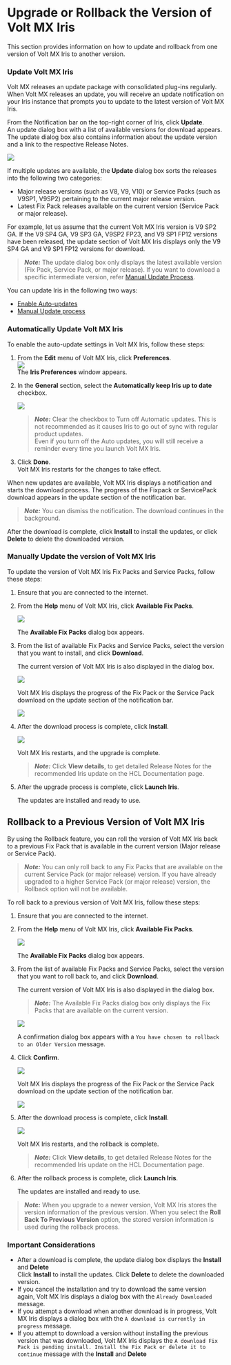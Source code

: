 # Upgrade or Rollback the Version of Volt MX Iris

This section provides information on how to update and rollback from one version of Volt MX Iris to another version.


### Update Volt MX Iris

Volt MX releases an update package with consolidated plug-ins regularly. When Volt MX releases an update, you will receive an update notification on your Iris instance that prompts you to update to the latest version of Volt MX Iris.

From the Notification bar on the top-right corner of Iris, click **Update**.  
An update dialog box with a list of available versions for download appears. The update dialog box also contains information about the update version and a link to the respective Release Notes.

![](Resources/Images/Update.png)

If multiple updates are available, the **Update** dialog box sorts the releases into the following two categories:

- Major release versions (such as V8, V9, V10) or Service Packs (such as V9SP1, V9SP2) pertaining to the current major release version.
- Latest Fix Pack releases available on the current version (Service Pack or major release).

For example, let us assume that the current Volt MX Iris version is V9 SP2 GA. If the V9 SP4 GA, V9 SP3 GA, V9SP2 FP23, and V9 SP1 FP12 versions have been released, the update section of Volt MX Iris displays only the V9 SP4 GA and V9 SP1 FP12 versions for download.

> **_Note:_** The update dialog box only displays the latest available version (Fix Pack, Service Pack, or major release). If you want to download a specific intermediate version, refer [Manual Update Process](#manually-update-the-version-of-volt-mx-iris).

You can update Iris in the following two ways:

- [Enable Auto-updates](#automatically-update-volt-mx-iris)
- [Manual Update process](#manually-update-the-version-of-volt-mx-iris)

### Automatically Update Volt MX Iris

To enable the auto-update settings in Volt MX Iris, follow these steps:

1.  From the **Edit** menu of Volt MX Iris, click **Preferences**.  
    ![](Resources/Images/Preferences_264x345.png)  
    The **Iris Preferences** window appears.
2.  In the **General** section, select the **Automatically keep Iris up to date** checkbox.

    ![](Resources/Images/General_Pref_461x363.png)

    > **_Note:_** Clear the checkbox to Turn off Automatic updates. This is not recommended as it causes Iris to go out of sync with regular product updates.  
    > Even if you turn off the Auto updates, you will still receive a reminder every time you launch Volt MX Iris.

3.  Click **Done**.  
    Volt MX Iris restarts for the changes to take effect.

When new updates are available, Volt MX Iris displays a notification and starts the download process. The progress of the Fixpack or ServicePack download appears in the update section of the notification bar.

> **_Note:_** You can dismiss the notification. The download continues in the background.

After the download is complete, click **Install** to install the updates, or click **Delete** to delete the downloaded version.

### Manually Update the version of Volt MX Iris

To update the version of Volt MX Iris Fix Packs and Service Packs, follow these steps:

1.  Ensure that you are connected to the internet.
2.  From the **Help** menu of Volt MX Iris, click **Available Fix Packs**.

    ![](Resources/Images/Help_168x245.png)

    The **Available Fix Packs** dialog box appears.

3.  From the list of available Fix Packs and Service Packs, select the version that you want to install, and click **Download**.

    The current version of Volt MX Iris is also displayed in the dialog box.

    ![](Resources/Images/AvailableFixpacks_374x436.png)

    Volt MX Iris displays the progress of the Fix Pack or the Service Pack download on the update section of the notification bar.

    ![](Resources/Images/DownloadUpdate.png)

4.  After the download process is complete, click **Install**.

    ![](Resources/Images/InstallUpgrade.png)

    Volt MX Iris restarts, and the upgrade is complete.

    > **_Note:_** Click **View details**, to get detailed Release Notes for the recommended Iris update on the HCL Documentation page.

5.  After the upgrade process is complete, click **Launch Iris**.

    The updates are installed and ready to use.

## Rollback to a Previous Version of Volt MX Iris

By using the Rollback feature, you can roll the version of Volt MX Iris back to a previous Fix Pack that is available in the current version (Major release or Service Pack).

> **_Note:_** You can only roll back to any Fix Packs that are available on the current Service Pack (or major release) version. If you have already upgraded to a higher Service Pack (or major release) version, the Rollback option will not be available.

To roll back to a previous version of Volt MX Iris, follow these steps:

1.  Ensure that you are connected to the internet.
2.  From the **Help** menu of Volt MX Iris, click **Available Fix Packs**.

    ![](Resources/Images/Help_168x245.png)

    The **Available Fix Packs** dialog box appears.

3.  From the list of available Fix Packs and Service Packs, select the version that you want to roll back to, and click **Download**.

    The current version of Volt MX Iris is also displayed in the dialog box.

    > **_Note:_** The Available Fix Packs dialog box only displays the Fix Packs that are available on the current version.

    ![](Resources/Images/AvailableFixpacks_374x436.png)

    A confirmation dialog box appears with a `You have chosen to rollback to an Older Version` message.

4.  Click **Confirm**.

    ![](Resources/Images/RollBackConfirm.png)

    Volt MX Iris displays the progress of the Fix Pack or the Service Pack download on the update section of the notification bar.

    ![](Resources/Images/RollBack.png)

5.  After the download process is complete, click **Install**.

    ![](Resources/Images/RollBack_Install.png)

    Volt MX Iris restarts, and the rollback is complete.

    > **_Note:_** Click **View details**, to get detailed Release Notes for the recommended Iris update on the HCL Documentation page.

6.  After the rollback process is complete, click **Launch Iris**.

    The updates are installed and ready to use.

> **_Note:_** When you upgrade to a newer version, Volt MX Iris stores the version information of the previous version. When you select the **Roll Back To Previous Version** option, the stored version information is used during the rollback process.

### Important Considerations

- After a download is complete, the update dialog box displays the **Install** and **Delete**  
  Click **Install** to install the updates. Click **Delete** to delete the downloaded version.
- If you cancel the installation and try to download the same version again, Volt MX Iris displays a dialog box with the `Already Downloaded` message.
- If you attempt a download when another download is in progress, Volt MX Iris displays a dialog box with the `A download is currently in progress` message.
- If you attempt to download a version without installing the previous version that was downloaded, Volt MX Iris displays the `A download Fix Pack is pending install. Install the Fix Pack or delete it to continue` message with the **Install** and **Delete**
